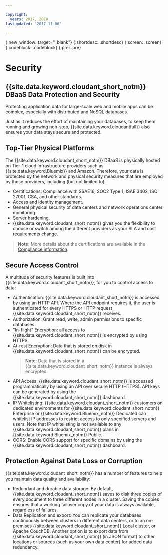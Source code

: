 ```yaml
---

copyright:
  years: 2017, 2018
lastupdated: "2017-11-06"

---
```


{:new_window: target="_blank"}
{:shortdesc: .shortdesc}
{:screen: .screen}
{:codeblock: .codeblock}
{:pre: .pre}

<!-- Acrolinx: 2017-04-28 -->

# Security

## {{site.data.keyword.cloudant_short_notm}} DBaaS Data Protection and Security

Protecting application data for large-scale web and mobile apps can be complex,
especially with distributed and NoSQL databases.

Just as it reduces the effort of maintaining your databases,
to keep them running and growing non-stop,
{{site.data.keyword.cloudantfull}} also ensures your data stays secure and protected.

## Top-Tier Physical Platforms

The {{site.data.keyword.cloudant_short_notm}} DBaaS is
physically hosted on Tier-1 cloud infrastructure providers such as
{{site.data.keyword.Bluemix}} and Amazon.
Therefore,
your data is protected by the network and physical security measures that are employed by those providers,
including (but not limited to):

- Certifications: Compliance with SSAE16, SOC2 Type 1, ISAE 3402, ISO 27001, CSA, and other standards.
- Access and identity management.
- General physical security of data centers and network operations center monitoring.
- Server hardening.
- {{site.data.keyword.cloudant_short_notm}} gives you the flexibility to
  choose or switch among the different providers
  as your SLA and cost requirements change.

> **Note:** More details about the certifications are available in the [Compliance information](compliance.html).

## Secure Access Control

A multitude of security features is built into
{{site.data.keyword.cloudant_short_notm}},
for you to control access to data:

- Authentication: {{site.data.keyword.cloudant_short_notm}} is accessed
  by using an HTTP API.
  Where the API endpoint requires it,
  the user is authenticated for every HTTPS or HTTP request
  {{site.data.keyword.cloudant_short_notm}} receives.
- Authorization: Grant read,
  write,
  admin permissions to specific databases.
- "In-flight" Encryption: all access to
  {{site.data.keyword.cloudant_short_notm}} is encrypted by using HTTPS.
- At-rest Encryption: Data that is stored on disk in
  {{site.data.keyword.cloudant_short_notm}} can be encrypted.
  > **Note**: Data that is stored in a {{site.data.keyword.cloudant_short_notm}} instance is always encrypted.
- API Access: {{site.data.keyword.cloudant_short_notm}} is accessed programmatically
  by using an API over secure HTTP (HTTPS).
  API keys can be generated by using
  the {{site.data.keyword.cloudant_short_notm}} dashboard.
- IP Whitelisting: {{site.data.keyword.cloudant_short_notm}} customers on dedicated 
  environments for {{site.data.keyword.cloudant_short_notm}} Enterprise or 
  {{site.data.keyword.Bluemix_notm}} Dedicated can whitelist IP addresses to restrict access to only specified 
  servers and users. Note that IP whitelisting is not available to any {{site.data.keyword.cloudant_short_notm}} 
  plans in {{site.data.keyword.Bluemix_notm}} Public. 
- CORS: Enable CORS support for specific domains by using the
  {{site.data.keyword.cloudant_short_notm}} dashboard.

## Protection Against Data Loss or Corruption

{{site.data.keyword.cloudant_short_notm}} has a number of features
to help you maintain data quality and availability:

- Redundant and durable data storage: By default,
  {{site.data.keyword.cloudant_short_notm}} saves to disk three copies
  of every document to three different nodes in a cluster.
  Saving the copies ensures that a working failover copy of your data
  is always available,
  regardless of failures.
- Data Replication and export: You can replicate your databases continuously
  between clusters in different data centers,
  or to an on-premises {{site.data.keyword.cloudant_short_notm}} Local cluster,
  or Apache CouchDB.
  Another option is to export data from
  {{site.data.keyword.cloudant_short_notm}} (in JSON format)
  to other locations or sources (such as your own data center)
  for added data redundancy.

